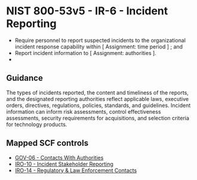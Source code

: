 # NIST 800-53v5 - IR-6 - Incident Reporting
- Require personnel to report suspected incidents to the organizational incident response capability within \[ Assignment: time period \] ; and
- Report incident information to \[ Assignment: authorities \].
-
## Guidance
The types of incidents reported, the content and timeliness of the reports, and the designated reporting authorities reflect applicable laws, executive orders, directives, regulations, policies, standards, and guidelines. Incident information can inform risk assessments, control effectiveness assessments, security requirements for acquisitions, and selection criteria for technology products.
## Mapped SCF controls
- [GOV-06 - Contacts With Authorities](../scf/gov-06-contactswithauthorities.md)
- [IRO-10 - Incident Stakeholder Reporting](../scf/iro-10-incidentstakeholderreporting.md)
- [IRO-14 - Regulatory & Law Enforcement Contacts](../scf/iro-14-regulatory&lawenforcementcontacts.md)